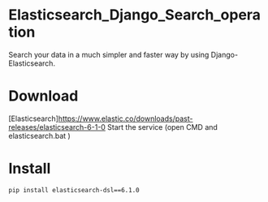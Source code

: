 # Elasticsearch_Django_Search_operation
Search your data in a much simpler and faster way by using Django-Elasticsearch.
# Download 
[Elasticsearch]https://www.elastic.co/downloads/past-releases/elasticsearch-6-1-0
Start the service 
(open CMD and elasticsearch.bat )

# Install 
    pip install elasticsearch-dsl==6.1.0
